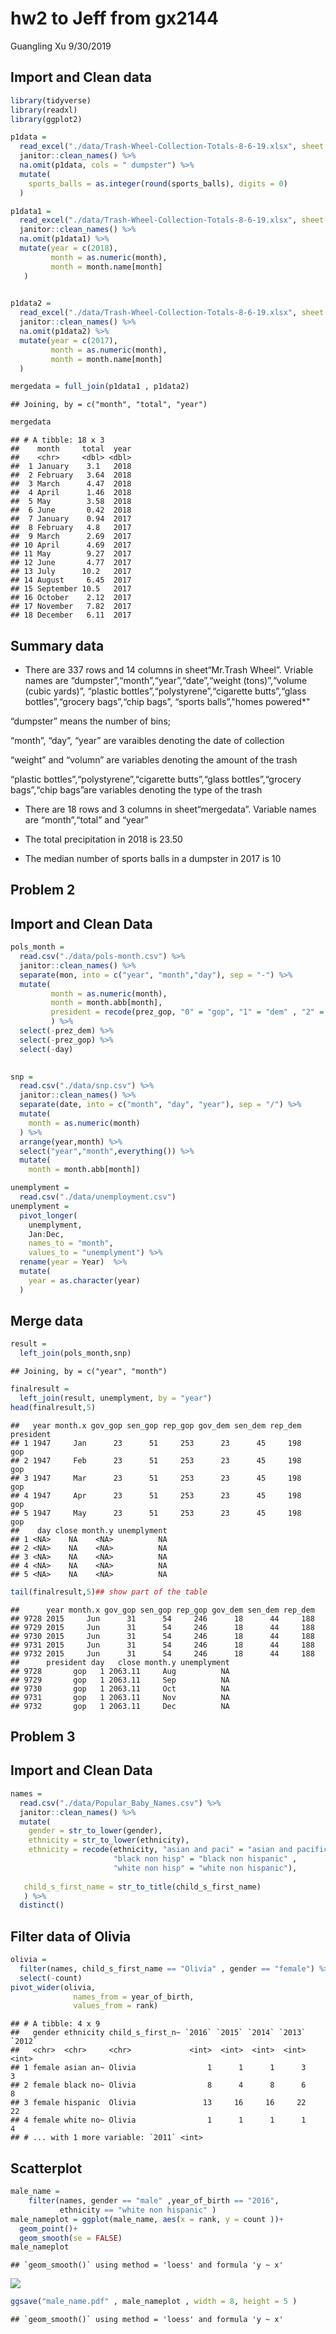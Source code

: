 hw2 to Jeff from gx2144
================
Guangling Xu
9/30/2019

## Import and Clean data

``` r
library(tidyverse)
library(readxl)
library(ggplot2)
```

``` r
p1data = 
  read_excel("./data/Trash-Wheel-Collection-Totals-8-6-19.xlsx", sheet = 1 ,range = "A2:N388" ) %>%
  janitor::clean_names() %>% 
  na.omit(p1data, cols = " dumpster") %>% 
  mutate(
    sports_balls = as.integer(round(sports_balls), digits = 0)
  )

p1data1 = 
  read_excel("./data/Trash-Wheel-Collection-Totals-8-6-19.xlsx", sheet = 4, range = "A2:B15") %>% 
  janitor::clean_names() %>% 
  na.omit(p1data1) %>% 
  mutate(year = c(2018),
         month = as.numeric(month),
         month = month.name[month]
   )

  
p1data2 = 
  read_excel("./data/Trash-Wheel-Collection-Totals-8-6-19.xlsx", sheet = 5 , range = "A2:B15") %>%
  janitor::clean_names() %>%
  na.omit(p1data2) %>% 
  mutate(year = c(2017),
         month = as.numeric(month),
         month = month.name[month]
  )

mergedata = full_join(p1data1 , p1data2) 
```

    ## Joining, by = c("month", "total", "year")

``` r
mergedata
```

    ## # A tibble: 18 x 3
    ##    month     total  year
    ##    <chr>     <dbl> <dbl>
    ##  1 January    3.1   2018
    ##  2 February   3.64  2018
    ##  3 March      4.47  2018
    ##  4 April      1.46  2018
    ##  5 May        3.58  2018
    ##  6 June       0.42  2018
    ##  7 January    0.94  2017
    ##  8 February   4.8   2017
    ##  9 March      2.69  2017
    ## 10 April      4.69  2017
    ## 11 May        9.27  2017
    ## 12 June       4.77  2017
    ## 13 July      10.2   2017
    ## 14 August     6.45  2017
    ## 15 September 10.5   2017
    ## 16 October    2.12  2017
    ## 17 November   7.82  2017
    ## 18 December   6.11  2017

## Summary data

  - There are 337 rows and 14 columns in sheet“Mr.Trash Wheel”. Vriable
    names are “dumpster”,“month”,“year”,“date”,“weight (tons)”,“volume
    (cubic yards)”, “plastic bottles”,“polystyrene”,“cigarette
    butts”,“glass bottles”,“grocery bags”,“chip bags”, “sports
    balls”,"homes powered\*"

“dumpster” means the number of bins;

“month”, “day”, “year” are varaibles denoting the date of collection

“weight” and “volumn” are variables denoting the amount of the trash

“plastic bottles”,“polystyrene”,“cigarette butts”,“glass
bottles”,“grocery bags”,“chip bags”are variables denoting the type
of the trash

  - There are 18 rows and 3 columns in sheet“mergedata”. Variable names
    are “month”,“total” and “year”

  - The total precipitation in 2018 is 23.50

  - The median number of sports balls in a dumpster in 2017 is 10

## Problem 2

## Import and Clean Data

``` r
pols_month = 
  read.csv("./data/pols-month.csv") %>% 
  janitor::clean_names() %>%
  separate(mon, into = c("year", "month","day"), sep = "-") %>%
  mutate(
         month = as.numeric(month),
         month = month.abb[month],
         president = recode(prez_gop, "0" = "gop", "1" = "dem" , "2" = "gop2")
         ) %>% 
  select(-prez_dem) %>% 
  select(-prez_gop) %>% 
  select(-day)
         

snp = 
  read.csv("./data/snp.csv") %>% 
  janitor::clean_names() %>%
  separate(date, into = c("month", "day", "year"), sep = "/") %>%
  mutate( 
    month = as.numeric(month)
  ) %>% 
  arrange(year,month) %>% 
  select("year","month",everything()) %>% 
  mutate(
    month = month.abb[month])

unemplyment = 
  read.csv("./data/unemployment.csv")
unemplyment = 
  pivot_longer(
    unemplyment, 
    Jan:Dec,
    names_to = "month", 
    values_to = "unemplyment") %>% 
  rename(year = Year)  %>%
  mutate(
    year = as.character(year)
  )
```

## Merge data

``` r
result = 
  left_join(pols_month,snp)
```

    ## Joining, by = c("year", "month")

``` r
finalresult = 
  left_join(result, unemplyment, by = "year")
head(finalresult,5)
```

    ##   year month.x gov_gop sen_gop rep_gop gov_dem sen_dem rep_dem president
    ## 1 1947     Jan      23      51     253      23      45     198       gop
    ## 2 1947     Feb      23      51     253      23      45     198       gop
    ## 3 1947     Mar      23      51     253      23      45     198       gop
    ## 4 1947     Apr      23      51     253      23      45     198       gop
    ## 5 1947     May      23      51     253      23      45     198       gop
    ##    day close month.y unemplyment
    ## 1 <NA>    NA    <NA>          NA
    ## 2 <NA>    NA    <NA>          NA
    ## 3 <NA>    NA    <NA>          NA
    ## 4 <NA>    NA    <NA>          NA
    ## 5 <NA>    NA    <NA>          NA

``` r
tail(finalresult,5)## show part of the table
```

    ##      year month.x gov_gop sen_gop rep_gop gov_dem sen_dem rep_dem
    ## 9728 2015     Jun      31      54     246      18      44     188
    ## 9729 2015     Jun      31      54     246      18      44     188
    ## 9730 2015     Jun      31      54     246      18      44     188
    ## 9731 2015     Jun      31      54     246      18      44     188
    ## 9732 2015     Jun      31      54     246      18      44     188
    ##      president day   close month.y unemplyment
    ## 9728       gop   1 2063.11     Aug          NA
    ## 9729       gop   1 2063.11     Sep          NA
    ## 9730       gop   1 2063.11     Oct          NA
    ## 9731       gop   1 2063.11     Nov          NA
    ## 9732       gop   1 2063.11     Dec          NA

## Problem 3

## Import and Clean Data

``` r
names = 
  read.csv("./data/Popular_Baby_Names.csv") %>% 
  janitor::clean_names() %>% 
  mutate(
    gender = str_to_lower(gender),
    ethnicity = str_to_lower(ethnicity),
    ethnicity = recode(ethnicity, "asian and paci" = "asian and pacific islander",
                       "black non hisp" = "black non hispanic" , 
                       "white non hisp" = "white non hispanic"),
    
   child_s_first_name = str_to_title(child_s_first_name)
   ) %>% 
  distinct()
```

## Filter data of Olivia

``` r
olivia = 
  filter(names, child_s_first_name == "Olivia" , gender == "female") %>% 
  select(-count) 
pivot_wider(olivia, 
              names_from = year_of_birth, 
              values_from = rank)  
```

    ## # A tibble: 4 x 9
    ##   gender ethnicity child_s_first_n~ `2016` `2015` `2014` `2013` `2012`
    ##   <chr>  <chr>     <chr>             <int>  <int>  <int>  <int>  <int>
    ## 1 female asian an~ Olivia                1      1      1      3      3
    ## 2 female black no~ Olivia                8      4      8      6      8
    ## 3 female hispanic  Olivia               13     16     16     22     22
    ## 4 female white no~ Olivia                1      1      1      1      4
    ## # ... with 1 more variable: `2011` <int>

## Scatterplot

``` r
male_name = 
    filter(names, gender == "male" ,year_of_birth == "2016", 
           ethnicity == "white non hispanic" ) 
male_nameplot = ggplot(male_name, aes(x = rank, y = count ))+
  geom_point()+
  geom_smooth(se = FALSE)
male_nameplot
```

    ## `geom_smooth()` using method = 'loess' and formula 'y ~ x'

![](hw2-gx2144-to-Jeff_files/figure-gfm/unnamed-chunk-7-1.png)<!-- -->

``` r
ggsave("male_name.pdf" , male_nameplot , width = 8, height = 5 )
```

    ## `geom_smooth()` using method = 'loess' and formula 'y ~ x'

